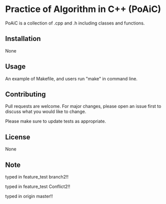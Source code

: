 # Practice of Algorithm in C++ (PoAiC)

PoAiC is a collection of .cpp and .h including classes and functions.

## Installation

None


## Usage

An example of Makefile, and users run "make" in command line.


## Contributing

Pull requests are welcome. For major changes, please open an issue first to discuss what you would like to change.

Please make sure to update tests as appropriate.

## License

None

## Note

typed in feature_test branch2!!

typed in feature_test Conflict2!!

typed in origin master!!
